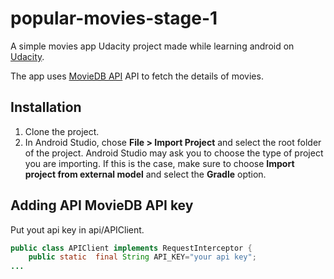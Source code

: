# popular-movies-stage-1

A simple movies app Udacity project made while learning android on [Udacity](https://in.udacity.com/course/android-developer-nanodegree-by-google--nd801-inba1).

The app uses [MovieDB API](https://www.themoviedb.org/documentation/api) API to fetch the details of movies.

## Installation

1. Clone the project.
2. In Android Studio, chose **File > Import Project** and select the root folder of the project.
   Android Studio may ask you to choose the type of project you are importing. If this is the case, make sure to choose **Import project from external model** and select the **Gradle** option.

## Adding API MovieDB API key
Put yout api key in api/APIClient.

```java
public class APIClient implements RequestInterceptor {
    public static  final String API_KEY="your api key";
...
```
